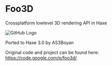 Foo3D
=====

Crossplatform lowlevel 3D rendering API in Haxe

![GitHub Logo](http://developium.net/pics/w00t3.jpg)


Ported to Haxe 3.0 by AS3Boyan

Original code and project can be found here:
https://code.google.com/p/foo3d/
